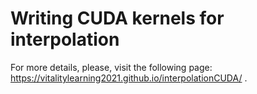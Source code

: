 # Writing CUDA kernels for interpolation

For more details, please, visit the following page: https://vitalitylearning2021.github.io/interpolationCUDA/ .
